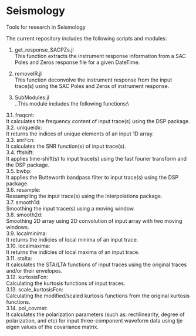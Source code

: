 # Seismology
Tools for research in Seismology

The current repository includes the following scripts and modules:

1. get_response_SACPZs.jl\
This function extracts the instrument response information from a SAC Poles and Zeros response file for a given DateTime.

2. removeIR.jl\
This function deconvolve the instrument response from the input trace(s) using the SAC Poles and Zeros of instrument response.

3. SubModules.jl\
..This module includes the following functions:\

3.1. freqcnt:\
It calculates the frequency content of input trace(s) using the DSP package.\
3.2. uniqueidx:\
  It returns the indices of unique elements of an input 1D array.\
3.3. snrFcn:\
  It calculates the SNR function(s) of input trace(s).\
3.4. fftshift:\
  It applies time-shift(s) to input trace(s) using the fast fourier transform and the DSP package.\
3.5. bwbp:\
  It applies the Butteworth bandpass filter to input trace(s) using the DSP package.\
3.6. resample:\
  Ressampling the input trace(s) using the Interpolations package.\
3.7. smooth1d:\
  Smoothing the input trace(s) using a moving window.\
3.8. smooth2d:\
  Smoothing 2D array using 2D convolution of input array with two moving windows.\
3.9. localminima:\
  It returns the indicies of local minima of an input trace.\
3.10. localmaxima:\
  It returns the indicies of local maxima of an input trace.\
3.11. stalta:\
  It calculates the STA/LTA functions of input traces using the original traces and/or their envelopes.\
3.12. kurtosisFcn:\
  Calculating the kurtosis functions of input traces.\
3.13. scale_kurtosisFcn:\
  Calculating the modified/scaled kurtosis functions from the original kurtosis functions.\
3.14. pol_covmat:\
  It calculates the polarization parameters (such as: rectilinearity, degree of polarization, and etc) for input three-component waveform data using tje eigen values of the covariance matrix.
  



